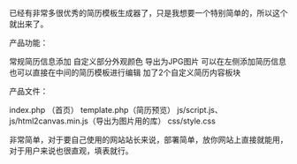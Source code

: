 已经有非常多很优秀的简历模板生成器了，只是我想要一个特别简单的，所以这个就出来了。

产品功能：

常规简历信息添加
自定义部分外观颜色
导出为JPG图片
可以在左侧添加简历信息
也可以直接在中间的简历模板进行编辑
加了2个自定义简历内容板块

产品文件：

index.php （首页）
template.php（简历预览）
js/script.js、js/html2canvas.min.js（导出为图片用的库）
css/style.css

非常简单，对于要自己使用的网站站长来说，部署简单，放你网站上直接就能用，对于用户来说也很直观，填表就行。
